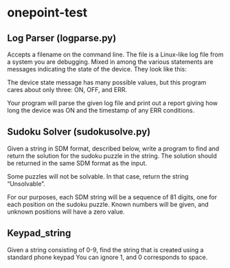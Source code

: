 # onepoint-test
## Log Parser (logparse.py)

Accepts a filename on the command line. The file is a Linux-like log file from a system you are debugging. Mixed in among the various statements are messages indicating the state of the device. They look like this:

The device state message has many possible values, but this program cares about only three: ON, OFF, and ERR.

Your program will parse the given log file and print out a report giving how long the device was ON and the timestamp of any ERR conditions.


## Sudoku Solver (sudokusolve.py)

Given a string in SDM format, described below, write a program to find and return the solution for the sudoku puzzle in the string. The solution should be returned in the same SDM format as the input.

Some puzzles will not be solvable. In that case, return the string “Unsolvable”.

For our purposes, each SDM string will be a sequence of 81 digits, one for each position on the sudoku puzzle. Known numbers will be given, and unknown positions will have a zero value.


## Keypad_string
    
Given a string consisting of 0-9, find the string that is created using a standard phone keypad
You can ignore 1, and 0 corresponds to space.

